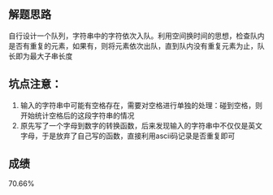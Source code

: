 ## 解题思路
自行设计一个队列，字符串中的字符依次入队。利用空间换时间的思想，检查队内是否有重复的元素，如果有，则将元素依次出队，直到队内没有重复元素为止，队长即为最大子串长度
## 坑点注意：
1. 输入的字符串中可能有空格存在，需要对空格进行单独的处理：碰到空格，则开始统计空格后的这段字符串的情况
2. 原先写了一个字母到数字的转换函数，后来发现输入的字符串中不仅仅是英文字母，于是放弃了自己写的函数，直接利用ascii码记录是否重复即可
## 成绩
70.66%